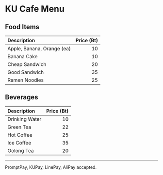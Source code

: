 # KU Cafe Menu

## Food Items

| Description                | Price (Bt) |
|:---------------------------|-----:|
| Apple, Banana, Orange (ea) |  10  |
| Banana Cake                |  10  |
| Cheap Sandwich             |  20  |
| Good Sandwich              |  35  |
| Ramen Noodles              |  25  |

## Beverages

| Description                | Price (Bt) |
|:---------------------------|-----:|
| Drinking Water             |  10  |
| Green Tea                  |  22  |
| Hot Coffee                 |  25  |
| Ice Coffee                 |  35  |
| Oolong Tea                 |  20  |

---

PromptPay, KUPay, LinePay, AliPay accepted.
